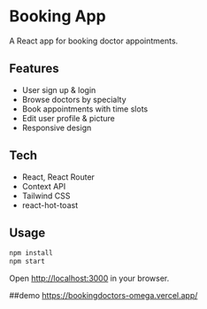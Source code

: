 # Booking App

A React app for booking doctor appointments.

## Features

- User sign up & login
- Browse doctors by specialty
- Book appointments with time slots
- Edit user profile & picture
- Responsive design

## Tech

- React, React Router
- Context API
- Tailwind CSS
- react-hot-toast

## Usage

```sh
npm install
npm start
```

Open [http://localhost:3000](http://localhost:3000) in your browser.

##demo https://bookingdoctors-omega.vercel.app/
